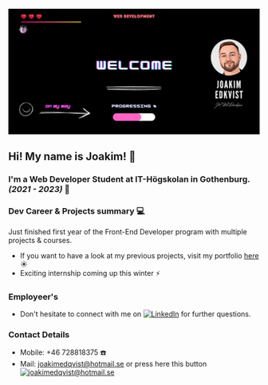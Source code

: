 ![Joakim Welcome Banner Image](./Welcome.png)

## Hi! My name is Joakim! 👋
### I'm a Web Developer Student at IT-Högskolan in Gothenburg. <i>(2021 - 2023)</i> 🌱

### Dev Career & Projects summary :computer:
Just finished first year of the Front-End Developer program with multiple projects & courses.
- If you want to have a look at my previous projects, visit my portfolio [here](https://joakimedkvist.github.io/) :sunny:
- Exciting internship coming up this winter :zap:

### Employeer's
- Don't hesitate to connect with me on   <a href="https://www.linkedin.com/in/joakimedkvist">![LinkedIn](https://img.shields.io/badge/LinkedIn-0077B5?style=for-the-badge&logo=linkedin&logoColor=white)</a> for further questions.

### Contact Details
- Mobile: +46 728818375 :phone:
- Mail: joakimedqvist@hotmail.se or press here this button  <a href="mailto:joakimedqvist@hotmail.se">![joakimedqvist@hotmail.se](https://img.shields.io/badge/Gmail-D14836?style=for-the-badge&logo=gmail&logoColor=white)</a>



<!--
**JoakimEdkvist/JoakimEdkvist** is a ✨ _special_ ✨ repository because its `README.md` (this file) appears on your GitHub profile.

Here are some ideas to get you started:

- 🔭 I’m currently working on ...
- 🌱 I’m currently learning ...
- 👯 I’m looking to collaborate on ...
- 🤔 I’m looking for help with ...
- 💬 Ask me about ...
- 📫 How to reach me: ...
- 😄 Pronouns: ...
- ⚡ Fun fact: ...
-->
